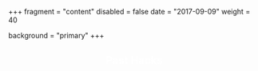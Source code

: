 +++
fragment = "content"
disabled = false
date = "2017-09-09"
weight = 40

background = "primary"
+++
<center><h2 style="color:#ffffff">Past Hacks</h2></center>